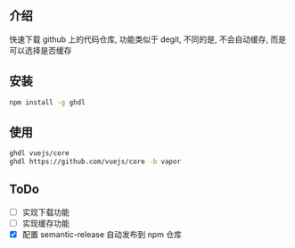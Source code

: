 ## 介绍

快速下载 github 上的代码仓库, 功能类似于 degit, 不同的是, 不会自动缓存, 而是可以选择是否缓存

## 安装

```sh
npm install -g ghdl
```

## 使用

```sh
ghdl vuejs/core
ghdl https://github.com/vuejs/core -b vapor
```

## ToDo

- [ ] 实现下载功能
- [ ] 实现缓存功能
- [x] 配置 semantic-release 自动发布到 npm 仓库
